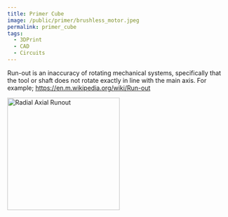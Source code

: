 ```yaml
---
title: Primer Cube
image: /public/primer/brushless_motor.jpeg
permalink: primer_cube
tags:
  - 3DPrint
  - CAD
  - Circuits
---
```

 
Run-out is an inaccuracy of rotating mechanical systems, specifically that the tool or shaft does not rotate exactly in line with the main axis. For example; 
https://en.m.wikipedia.org/wiki/Run-out

<a title="Gisbert Glökler GisbertG, CC BY-SA 4.0 &lt;https://creativecommons.org/licenses/by-sa/4.0&gt;, via Wikimedia Commons" href="https://commons.wikimedia.org/wiki/File:Radial_Axial_Runout.png"><img width="256" alt="Radial Axial Runout" src="https://upload.wikimedia.org/wikipedia/commons/thumb/6/6f/Radial_Axial_Runout.png/256px-Radial_Axial_Runout.png?20231021005149"></a>